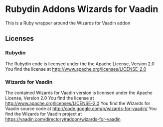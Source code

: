 Rubydin Addons Wizards for Vaadin
=================================

This is a Ruby wrapper around the Wizards for Vaadin addon

Licenses
--------

### Rubydin

The Rubydin code is licensed under the the Apache License, Version 2.0
You find the license at http://www.apache.org/licenses/LICENSE-2.0

### Wizards for Vaadin

The contained Wizards for Vaadin version is licensed under the Apache License, Version 2.0
You find the license at http://www.apache.org/licenses/LICENSE-2.0
You find the Wizards for Vaadin source code at http://code.google.com/p/wizards-for-vaadin/
You find the Wizards for Vaadin project at https://vaadin.com/directory#addon/wizards-for-vaadin
